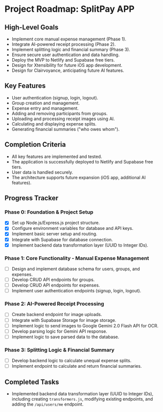 # Project Roadmap: SplitPay APP

## High-Level Goals

*   Implement core manual expense management (Phase 1).
*   Integrate AI-powered receipt processing (Phase 2).
*   Implement splitting logic and financial summary (Phase 3).
*   Ensure secure user authentication and data handling.
*   Deploy the MVP to Netlify and Supabase free tiers.
*   Design for Xtensibility for future iOS app development.
*   Design for Clairvoyance, anticipating future AI features.

## Key Features

*   User authentication (signup, login, logout).
*   Group creation and management.
*   Expense entry and management.
*   Adding and removing participants from groups.
*   Uploading and processing receipt images using AI.
*   Calculating and displaying expense splits.
*   Generating financial summaries ("who owes whom").

## Completion Criteria

*   All key features are implemented and tested.
*   The application is successfully deployed to Netlify and Supabase free tiers.
*   User data is handled securely.
*   The architecture supports future expansion (iOS app, additional AI features).

## Progress Tracker

### Phase 0: Foundation & Project Setup
- [x] Set up Node.js/Express.js project structure.
- [x] Configure environment variables for database and API keys.
- [x] Implement basic server setup and routing.
- [x] Integrate with Supabase for database connection.
- [x] Implement backend data transformation layer (UUID to Integer IDs).

### Phase 1: Core Functionality - Manual Expense Management
- [ ] Design and implement database schema for users, groups, and expenses.
- [ ] Develop CRUD API endpoints for groups.
- [ ] Develop CRUD API endpoints for expenses.
- [ ] Implement user authentication endpoints (signup, login, logout).

### Phase 2: AI-Powered Receipt Processing
- [ ] Create backend endpoint for image uploads.
- [ ] Integrate with Supabase Storage for image storage.
- [ ] Implement logic to send images to Google Gemini 2.0 Flash API for OCR.
- [ ] Develop parsing logic for Gemini API response.
- [ ] Implement logic to save parsed data to the database.

### Phase 3: Splitting Logic & Financial Summary
- [ ] Develop backend logic to calculate unequal expense splits.
- [ ] Implement endpoint to calculate and return financial summaries.

## Completed Tasks

*   Implemented backend data transformation layer (UUID to Integer IDs), including creating `transformers.js`, modifying existing endpoints, and adding the `/api/users/me` endpoint.
